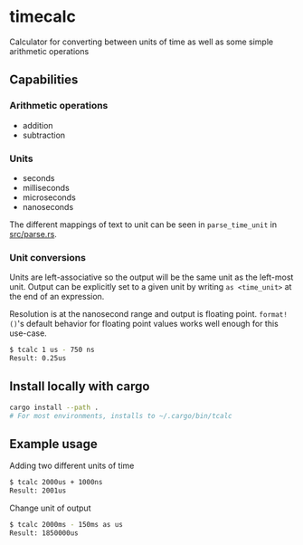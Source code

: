 # timecalc

Calculator for converting between units of time as well as some simple arithmetic operations

## Capabilities

### Arithmetic operations

- addition
- subtraction

### Units

- seconds
- milliseconds
- microseconds
- nanoseconds

The different mappings of text to unit can be seen in `parse_time_unit` in [src/parse.rs](src/parse.rs).

### Unit conversions

Units are left-associative so the output will be the same unit as the left-most unit.
Output can be explicitly set to a given unit by writing `as <time_unit>` at the end of an expression.

Resolution is at the nanosecond range and output is floating point. `format!()`'s default behavior for floating point
values works well enough for this use-case.

```bash
$ tcalc 1 us - 750 ns
Result: 0.25us
```

## Install locally with cargo

```bash
cargo install --path .
# For most environments, installs to ~/.cargo/bin/tcalc
```

## Example usage

Adding two different units of time

```bash
$ tcalc 2000us + 1000ns
Result: 2001us
```

Change unit of output

```bash
$ tcalc 2000ms - 150ms as us
Result: 1850000us
```
